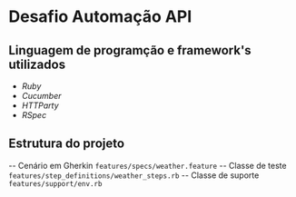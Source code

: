 #   Desafio Automação API

## Linguagem de programção e framework's utilizados

- *Ruby* 
- *Cucumber*
- *HTTParty*
- *RSpec*

## Estrutura do projeto

-- Cenário em Gherkin ``features/specs/weather.feature``
-- Classe de teste ``features/step_definitions/weather_steps.rb``
-- Classe de suporte ``features/support/env.rb``
